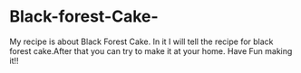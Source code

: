 # Black-forest-Cake-
My recipe is about Black  Forest Cake. In it I will tell the recipe for black forest cake.After that you can try to make it at your home. Have Fun making it!!
